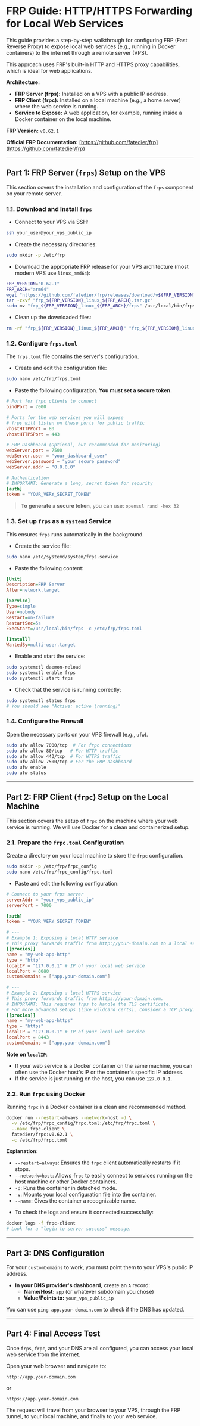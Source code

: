 # FRP Guide: HTTP/HTTPS Forwarding for Local Web Services

This guide provides a step-by-step walkthrough for configuring FRP (Fast Reverse Proxy) to expose local web services (e.g., running in Docker containers) to the internet through a remote server (VPS).

This approach uses FRP's built-in HTTP and HTTPS proxy capabilities, which is ideal for web applications.

**Architecture:**
*   **FRP Server (frps):** Installed on a VPS with a public IP address.
*   **FRP Client (frpc):** Installed on a local machine (e.g., a home server) where the web service is running.
*   **Service to Expose:** A web application, for example, running inside a Docker container on the local machine.

**FRP Version:** `v0.62.1`

**Official FRP Documentation:** [https://github.com/fatedier/frp](https://github.com/fatedier/frp)

---
## Part 1: FRP Server (`frps`) Setup on the VPS

This section covers the installation and configuration of the `frps` component on your remote server.

### 1.1. Download and Install `frps`

- Connect to your VPS via SSH:

```bash
ssh your_user@your_vps_public_ip
```

- Create the necessary directories:
  
```bash
sudo mkdir -p /etc/frp
```

- Download the appropriate FRP release for your VPS architecture (most modern VPS use `linux_amd64`):
  
```bash
FRP_VERSION="0.62.1"
FRP_ARCH="arm64"
wget "https://github.com/fatedier/frp/releases/download/v${FRP_VERSION}/frp_${FRP_VERSION}_linux_${FRP_ARCH}.tar.gz"
tar -zxvf "frp_${FRP_VERSION}_linux_${FRP_ARCH}.tar.gz"
sudo mv "frp_${FRP_VERSION}_linux_${FRP_ARCH}/frps" /usr/local/bin/frps
```

- Clean up the downloaded files:
  
```bash
rm -rf "frp_${FRP_VERSION}_linux_${FRP_ARCH}" "frp_${FRP_VERSION}_linux_${FRP_ARCH}.tar.gz"
```

### 1.2. Configure `frps.toml`

The `frps.toml` file contains the server's configuration.

- Create and edit the configuration file:
  
```bash
sudo nano /etc/frp/frps.toml
```

- Paste the following configuration. **You must set a secure token.**
  
```toml
# Port for frpc clients to connect
bindPort = 7000

# Ports for the web services you will expose
# frps will listen on these ports for public traffic
vhostHTTPPort = 80
vhostHTTPSPort = 443

# FRP Dashboard (Optional, but recommended for monitoring)
webServer.port = 7500
webServer.user = "your_dashboard_user"
webServer.password = "your_secure_password"
webServer.addr = "0.0.0.0"

# Authentication
# IMPORTANT: Generate a long, secret token for security
[auth]
token = "YOUR_VERY_SECRET_TOKEN"
```

> **To generate a secure token**, you can use: `openssl rand -hex 32`

### 1.3. Set up `frps` as a `systemd` Service

This ensures `frps` runs automatically in the background.

- Create the service file:
  
```bash
sudo nano /etc/systemd/system/frps.service
```

- Paste the following content:
  
```ini
[Unit]
Description=FRP Server
After=network.target

[Service]
Type=simple
User=nobody
Restart=on-failure
RestartSec=5s
ExecStart=/usr/local/bin/frps -c /etc/frp/frps.toml

[Install]
WantedBy=multi-user.target
```

- Enable and start the service:
  
```bash
sudo systemctl daemon-reload
sudo systemctl enable frps
sudo systemctl start frps
```

- Check that the service is running correctly:
  
```bash
sudo systemctl status frps
# You should see "Active: active (running)"
```

### 1.4. Configure the Firewall

Open the necessary ports on your VPS firewall (e.g., `ufw`).

```bash
sudo ufw allow 7000/tcp  # For frpc connections
sudo ufw allow 80/tcp   # For HTTP traffic
sudo ufw allow 443/tcp  # For HTTPS traffic
sudo ufw allow 7500/tcp # For the FRP dashboard
sudo ufw enable
sudo ufw status
```

---
## Part 2: FRP Client (`frpc`) Setup on the Local Machine

This section covers the setup of `frpc` on the machine where your web service is running. We will use Docker for a clean and containerized setup.

### 2.1. Prepare the `frpc.toml` Configuration

Create a directory on your local machine to store the `frpc` configuration.

```bash
sudo mkdir -p /etc/frp/frpc_config
sudo nano /etc/frp/frpc_config/frpc.toml
```

- Paste and edit the following configuration:
  
```toml
# Connect to your frps server
serverAddr = "your_vps_public_ip"
serverPort = 7000

[auth]
token = "YOUR_VERY_SECRET_TOKEN"

# ---
# Example 1: Exposing a local HTTP service
# This proxy forwards traffic from http://your-domain.com to a local service
[[proxies]]
name = "my-web-app-http"
type = "http"
localIP = "127.0.0.1" # IP of your local web service
localPort = 8080
customDomains = ["app.your-domain.com"]

# ---
# Example 2: Exposing a local HTTPS service
# This proxy forwards traffic from https://your-domain.com.
# IMPORTANT: This requires frps to handle the TLS certificate.
# For more advanced setups (like wildcard certs), consider a TCP proxy.
[[proxies]]
name = "my-web-app-https"
type = "https"
localIP = "127.0.0.1" # IP of your local web service
localPort = 8443
customDomains = ["app.your-domain.com"]
```
  
**Note on `localIP`**:
- If your web service is a Docker container on the same machine, you can often use the Docker host's IP or the container's specific IP address.
- If the service is just running on the host, you can use `127.0.0.1`.

### 2.2. Run `frpc` using Docker

Running `frpc` in a Docker container is a clean and recommended method.

```bash
docker run --restart=always --network=host -d \
  -v /etc/frp/frpc_config/frpc.toml:/etc/frp/frpc.toml \
  --name frpc-client \
  fatedier/frpc:v0.62.1 \
  -c /etc/frp/frpc.toml
```
**Explanation:**
*   `--restart=always`: Ensures the `frpc` client automatically restarts if it stops.
*   `--network=host`: Allows `frpc` to easily connect to services running on the host machine or other Docker containers.
*   `-d`: Runs the container in detached mode.
*   `-v`: Mounts your local configuration file into the container.
*   `--name`: Gives the container a recognizable name.

- To check the logs and ensure it connected successfully:
  
```bash
docker logs -f frpc-client
# Look for a "login to server success" message.
```

---
## Part 3: DNS Configuration

For your `customDomains` to work, you must point them to your VPS's public IP address.

- **In your DNS provider's dashboard**, create an `A` record:
  - **Name/Host:** `app` (or whatever subdomain you chose)
  - **Value/Points to:** `your_vps_public_ip`

You can use `ping app.your-domain.com` to check if the DNS has updated.

---
## Part 4: Final Access Test

Once `frps`, `frpc`, and your DNS are all configured, you can access your local web service from the internet.

Open your web browser and navigate to:

`http://app.your-domain.com`

or

`https://app.your-domain.com`

The request will travel from your browser to your VPS, through the FRP tunnel, to your local machine, and finally to your web service.
